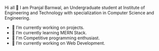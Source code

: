 Hi all 👋
I am Pranjal Barnwal, an Undergraduate student at Institute of Engineering and Technology with specialization in Computer Science and Engineering.

- 🔭 I’m currently working on projects.
- 🌱 I’m currently learning MERN Stack.
- 🔭 I'm Competitive programming enthusiast.
- 🌱 I’m currently working on Web Development.
